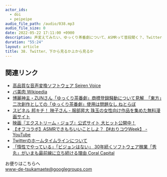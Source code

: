 ```yaml
---
actor_ids:
  - doi
  - peipeipe
audio_file_path: /audio/038.mp3
audio_file_size: 0
date: 2022-05-22 17:11:00 +0900
description: 声変えてみたい、ゆっくり茶番劇について、ASMRって普段聞く？、Twitterは「ホーム派」について話しました。
duration: "55:24"
layout: article
title: 38. Twitter、下から見るか上から見るか
---
```



## 関連リンク
- [高品質な音声変換ソフトウェア  Seiren Voice](https://seiren-voice.dmv.nico/)
- [バ美肉  Wikipedia](https://ja.wikipedia.org/wiki/%E3%83%90%E7%BE%8E%E8%82%89)
- [博麗神主・ZUNさん「ゆっくり茶番劇」商標登録騒動について見解　「東方」二次創作としての「ゆっくり茶番劇」使用は問題なし ねとらぼ](https://nlab.itmedia.co.jp/nl/articles/2205/20/news183.html)
- [スピネル  邦キチ！ 映子さん - 服部昇大  珠玉の女性向け作品を集めた無料漫画サイト](http://comip.jp/spinel/works/eiko/)
- [映画『エクストリーム・ジョブ』公式サイト 大ヒット公開中！](https://klockworx-asia.com/extremejob/)
- [【オフコラボ】ASMRできもちいいことしよ？【#おりコウWeek】 - YouTube](https://www.youtube.com/watch?v=r9FmI77yZn4)
- [Twitterのホームタイムラインについて](https://help.twitter.com/ja/using-twitter/twitter-timeline)
- [「惰性でやっている」「ビジョンはない」 30年続くソフトウェア稼業「秀丸」がいまも最前線に立ち続ける理由  Coral Capital](https://coralcap.co/2022/05/hidemaru-01/)

お便りはこちらへ<br/>
www-de-tsukamaete@googlegroups.com